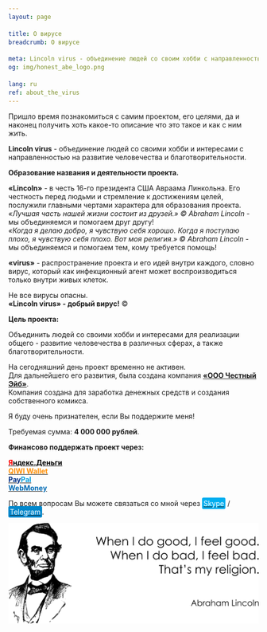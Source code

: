 ```yaml
---
layout: page

title: О вирусе
breadcrumb: О вирусе

meta: Lincoln virus - объединение людей со своим хобби c направленностью на развитие человечества и благотворительности.
og: img/honest_abe_logo.png

lang: ru
ref: about_the_virus
---
```


Пришло время познакомиться с самим проектом, его целями, да и наконец получить хоть какое-то описание что это такое и как с ним жить.

**Lincoln&nbsp;virus** - объединение людей со своими хобби и интересами c направленностью на развитие человечества и благотворительности.

**Образование названия и деятельности проекта.**

**«Lincoln»** - в честь 16-го президента США Авраама Линкольна. Его честность перед людьми и стремление к достижениям целей, послужили главными чертами характера для образования проекта.  
*«Лучшая часть нашей жизни состоит из друзей.» ©&nbsp;Abraham&nbsp;Lincoln* - мы объединяемся и помогаем друг другу!  
*«Когда я делаю добро, я чувствую себя хорошо. Когда я поступаю плохо, я чувствую себя плохо. Вот моя религия.» ©&nbsp;Abraham&nbsp;Lincoln* - мы объединяемся и помогаем тем, кому требуется помощь!

**«virus»** - распространение проекта и его идей внутри каждого, словно вирус, который как инфекционный агент может воспроизводиться только внутри живых клеток.  

Не все вирусы опасны.  
**«Lincoln&nbsp;virus» - добрый вирус!** ©

**Цель проекта:**

Объединить людей со своими хобби и интересами для реализации общего - развитие человечества в различных сферах, а также благотворительности.  
 
На сегодняшний день проект временно не активен.  
Для дальнейшего его развития, была создана компания **<a href="https://chestnyyeyb.ru/" target="_blank">«ООО Честный Эйб»</a>**.  
Компания создана для заработка денежных средств и создания собственного комикса.  

Я буду очень признателен, если Вы поддержите меня!

Требуемая сумма: **4 000 000 рублей**.

**Финансово поддержать проект через:**

**<a href="https://money.yandex.ru/to/4100110359631399" target="_blank"><span style="color:#FF0000">Я</span><span style="color:#000000">ндекс.Деньги</span></a>**  
**<a href="https://qiwi.com/n/CHUTKOY" target="_blank"><span style="color:#ff8d00">QIWI&nbsp;Wallet</span></a>**  
**<a href="paypal.me/chutkoy" target="_blank"><span style="color:#003087">Pay</span><span style="color:#009cde">Pal</span></a>**    
**<a href="https://passport.webmoney.ru/asp/certview.asp?wmid=400086000803" target="_blank"><span style="color:#036cb5">WebMoney</span></a>**

По всем вопросам Вы можете связаться со мной через <a href="skype:chutkoy89?call" target="_blank"><span style="background-color:#00aff0; color:white; padding:3px; border-radius: 3px">Skype</span></a> / <a href="https://t.me/chutkoy" target="_blank"><span style="background-color:#0088cc; color:white; padding:3px; border-radius: 3px">Telegram</span></a>.

<a data-fancybox="gallery" href="/img/about_the_virus/Lincoln.png"><img src="/img/about_the_virus/Lincoln.png" alt=""></a>
